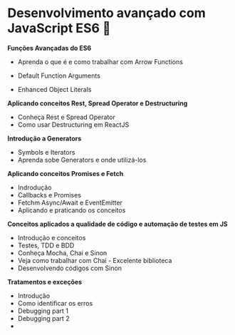 # Desenvolvimento avançado com JavaScript ES6 :file_folder:

<b> Funções Avançadas do ES6 </b>

* Aprenda o que é e como trabalhar com Arrow Functions

* Default Function Arguments
* Enhanced Object Literals

<b> Aplicando conceitos Rest, Spread Operator e Destructuring</b>

* Conheça Rest e Spread Operator
* Como usar Destructuring em ReactJS

<b> Introdução a Generators </b>

* Symbols e Iterators
* Aprenda sobe Generators e onde utilizá-los

<b> Aplicando conceitos Promises e Fetch </b>

* Indrodução
* Callbacks e Promises
* Fetchm Async/Await e EventEmitter
* Aplicando e praticando os conceitos

<b> Conceitos aplicados a qualidade de código e automação de testes em JS </b>

* Introdução e conceitos
* Testes, TDD e BDD
* Conheça Mocha, Chai e Sinon
* Veja como trabalhar com Chai - Excelente biblioteca
* Desenvolvendo códigos com Sinon

<b> Tratamentos e exceções </b>

* Introdução
* Como identificar os erros
* Debugging part 1
* Debugging part 2
* 



